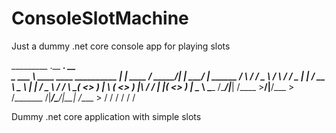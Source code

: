 # ConsoleSlotMachine
Just a dummy .net core console app for playing slots

_________                            .__             _________.__          __          
\_   ___ \  ____   ____   __________ |  |   ____    /   _____/|  |   _____/  |_  ______
/    \  \/ /  _ \ /    \ /  ___/  _ \|  | _/ __ \   \_____  \ |  |  /  _ \   __\/  ___/
\     \___(  <_> )   |  \\___ (  <_> )  |_\  ___/   /        \|  |_(  <_> )  |  \___ \ 
 \______  /\____/|___|  /____  >____/|____/\___  > /_______  /|____/\____/|__| /____  >
        \/            \/     \/                \/          \/                       \/ 

Dummy .net core application with simple slots
